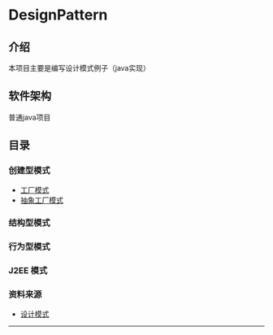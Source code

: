 # DesignPattern

## 介绍
本项目主要是编写设计模式例子（java实现）

## 软件架构
普通java项目

## 目录

### 创建型模式
- [工厂模式](/src/com/doc/creationalPatterns/factoryPattern/factory_pattern.md)
- [抽象工厂模式](/src/com/doc/creationalPatterns/abstractFactoryPattern/abstract_factory_pattern.md)

### 结构型模式

### 行为型模式

### J2EE 模式

### 资料来源
- [设计模式](https://www.runoob.com/design-pattern/design-pattern-tutorial.html)
---
